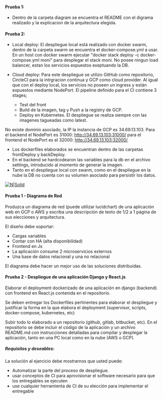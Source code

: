 #### Prueba 1:
 - Dentro de la carpeta diagram se encuentra el README con el digrama realizado y la explicacion de la arquitectura elegida.

#### Prueba 2:
 - Local deploy:
   El despliegue local está realizado con docker swarm, dentro de la carpeta swarm se encuentra el docker-compose.yml a usar.
   En un host con docker swarm ejecutar "docker stack deploy -c docker-compose.yml moni" para desplegar el stack moni.
   No posee ningun load balancer, estan los servicios expuestos exeptuando la DB.

 - Cloud deploy: 
   Para este despliegue se utilizo GitHub como repositorio, CircleCI para la intrgracion continua y GCP como cloud provider.
   Al igual que con el deploy local, los servicios no poseen un ingress y están expuestos mediante NodePort.
   El pipeline definido para el CI contiene 3 stages;
     * Test del front
     * Build de la imagen, tag y Push a la registry de GCP.
     * Deploy en Kubernetes. El despliegue se realiza siempre con las imagenes tagueadas como latest.

  No existe dominio asociado, la IP la instancia de GCP es 34.69.13.103.
  Para el backend el NodePort es 31000: http://34.69.13.103:31000/
  para el frontend el NodePort es el 32000: http://34.69.13.103:32000/

 * Los dockerfiles elaborados se encuentran dentro de las carpetas frontDeploy y backDeploy. 
 * En el backend se hardcodearon las variables para la db en el archivo settings, introducido al momento de generar la imagen.
 * Tanto en el despliegue local con swarm, como en el despliegue en la nube la DB no cuenta con su volumen asociado para persistir los datos. 

[![N|Solid](https://moni.com.ar/static/img/moni-logo-primary.svg)](https://moni.com.ar/)

#### Prueba 1 - Diagrama de Red

Produzca un diagrama de red (puede utilizar lucidchart) de una aplicación web en GCP o AWS y escriba una descripción de texto de 1/2 a 1 página de sus elecciones y arquitectura.

El diseño debe soportar:
-   Cargas variables
-   Contar con HA (alta disponibilidad)
-   Frontend en Js
-   La aplicación consume 2 microservicios externos
-   Una base de datos relacional y una no relacional

El diagrama debe hacer un mejor uso de las soluciones distribuidas.

#### Prueba 2 - Despliegue de una aplicación Django y React.js

Elaborar el deployment dockerizado de una aplicación en django (backend) con frontend en React.js contenida en el repositorio.

Se deben entregar los Dockerfiles pertinentes para elaborar el despliegue y justificar la forma en la que elabora el deployment (supervisor, scripts, docker-compose, kubernetes, etc)

Subir todo lo elaborado a un repositorio (github, gitlab, bitbucket, etc). En el repositorio se debe incluir el código de la aplicación y un archivo README.md con instrucciones detalladas para compilar y desplegar la aplicación, tanto en una PC local como en la nube (AWS o GCP).

##### Requisitos y deseables:

La solución al ejercicio debe mostrarnos que usted puede:

-   Automatizar la parte del proceso de despliegue.
-   usar conceptos de CI para aprovisionar el software necesario para que los entregables se ejecuten
-   use cualquier herramienta de CI de su elección para implementar el entregable